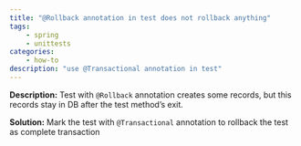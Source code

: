 ```yaml
---
title: "@Rollback annotation in test does not rollback anything" 
tags: 
    - spring
    - unittests
categories:
    - how-to
description: "use @Transactional annotation in test"
---
```

**Description:** Test with `@Rollback` annotation creates some records, but this records stay in DB after the test method’s exit.

**Solution:** Mark the test with `@Transactional` annotation to rollback the test as complete transaction
